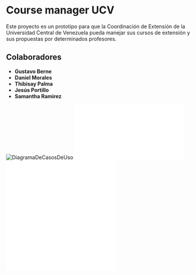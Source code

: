 # Course manager UCV

Este proyecto es un prototipo para que la Coordinación de Extensión de la Universidad Central de Venezuela pueda manejar sus cursos de extensión y sus propuestas por determinados profesores.

## Colaboradores

- **Gustavo Berne**
- **Daniel Morales**
- **Thibisay Palma**
- **Jesús Portillo**
- **Samantha Ramirez**

![DiagramaDeCasosDeUso](DiagramaDeCasosDeUso.png)
![PrototipoDeInterfaz](PrototipoDeInterfaz.pdf)
![EspecificacionDeRequisitos](EspecificacionDeRequisitos.pdf)
![VisionDelProyecto](VisionDelProyecto.pdf)
